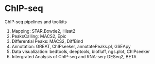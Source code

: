 # ChIP-seq
ChIP-seq pipelines and toolkits

1. Mapping: STAR,Bowtie2, Hisat2
2. PeaksCalling: MACS2, Epic
3. Differential Peaks: MACS2, DiffBind
4. Annotation: GREAT, ChIPseeker, annotatePeaks.pl, GSEApy
5. Data visualization: bedtools, deeptools, biofluff, ngs.plot, ChIPseeker
6. Intergrated Analysis of ChIP-seq and RNA-seq: DESeq2, BETA


